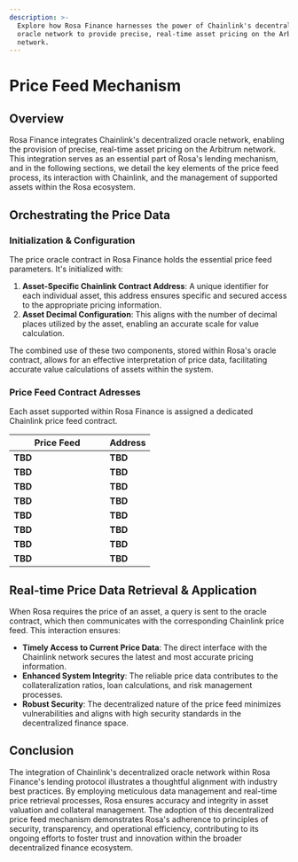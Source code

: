 ```yaml
---
description: >-
  Explore how Rosa Finance harnesses the power of Chainlink's decentralized
  oracle network to provide precise, real-time asset pricing on the Arbitrum
  network.
---
```


# Price Feed Mechanism

## Overview

Rosa Finance integrates Chainlink's decentralized oracle network, enabling the provision of precise, real-time asset pricing on the Arbitrum network. This integration serves as an essential part of Rosa's lending mechanism, and in the following sections, we detail the key elements of the price feed process, its interaction with Chainlink, and the management of supported assets within the Rosa ecosystem.

## **Orchestrating the Price Data**

### **Initialization & Configuration**

The price oracle contract in Rosa Finance holds the essential price feed parameters. It's initialized with:

1. **Asset-Specific Chainlink Contract Address**: A unique identifier for each individual asset, this address ensures specific and secured access to the appropriate pricing information.
2. **Asset Decimal Configuration**: This aligns with the number of decimal places utilized by the asset, enabling an accurate scale for value calculation.

The combined use of these two components, stored within Rosa's oracle contract, allows for an effective interpretation of price data, facilitating accurate value calculations of assets within the system.

### Price Feed Contract Adresses

Each asset supported within Rosa Finance is assigned a dedicated Chainlink price feed contract.

<table><thead><tr><th width="157">Price Feed</th><th>Address</th></tr></thead><tbody><tr><td><strong>TBD</strong></td><td><strong>TBD</strong></td></tr><tr><td><strong>TBD</strong></td><td><strong>TBD</strong></td></tr><tr><td><strong>TBD</strong></td><td><strong>TBD</strong></td></tr><tr><td><strong>TBD</strong></td><td><strong>TBD</strong></td></tr><tr><td><strong>TBD</strong></td><td><strong>TBD</strong></td></tr><tr><td><strong>TBD</strong></td><td><strong>TBD</strong></td></tr><tr><td><strong>TBD</strong></td><td><strong>TBD</strong></td></tr><tr><td><strong>TBD</strong></td><td><strong>TBD</strong></td></tr></tbody></table>

## **Real-time Price Data Retrieval & Application**

When Rosa requires the price of an asset, a query is sent to the oracle contract, which then communicates with the corresponding Chainlink price feed. This interaction ensures:

* **Timely Access to Current Price Data**: The direct interface with the Chainlink network secures the latest and most accurate pricing information.
* **Enhanced System Integrity**: The reliable price data contributes to the collateralization ratios, loan calculations, and risk management processes.
* **Robust Security**: The decentralized nature of the price feed minimizes vulnerabilities and aligns with high security standards in the decentralized finance space.

## **Conclusion**

The integration of Chainlink's decentralized oracle network within Rosa Finance's lending protocol illustrates a thoughtful alignment with industry best practices. By employing meticulous data management and real-time price retrieval processes, Rosa ensures accuracy and integrity in asset valuation and collateral management. The adoption of this decentralized price feed mechanism demonstrates Rosa's adherence to principles of security, transparency, and operational efficiency, contributing to its ongoing efforts to foster trust and innovation within the broader decentralized finance ecosystem.
